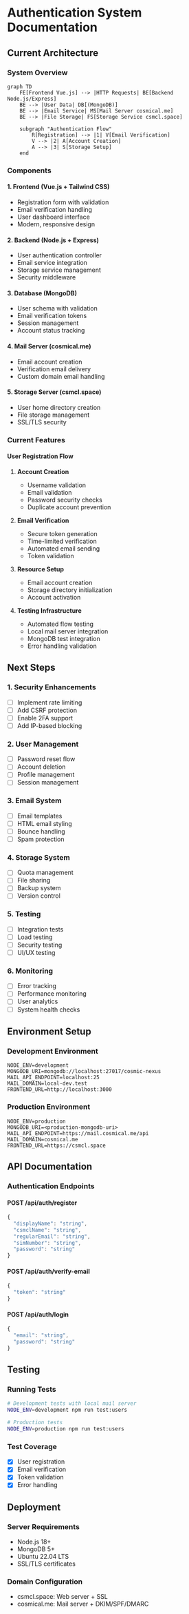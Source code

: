 # Authentication System Documentation

## Current Architecture

### System Overview
```mermaid
graph TD
    FE[Frontend Vue.js] --> |HTTP Requests| BE[Backend Node.js/Express]
    BE --> |User Data| DB[(MongoDB)]
    BE --> |Email Service| MS[Mail Server cosmical.me]
    BE --> |File Storage| FS[Storage Service csmcl.space]
    
    subgraph "Authentication Flow"
        R[Registration] --> |1| V[Email Verification]
        V --> |2| A[Account Creation]
        A --> |3| S[Storage Setup]
    end
```

### Components

#### 1. Frontend (Vue.js + Tailwind CSS)
- Registration form with validation
- Email verification handling
- User dashboard interface
- Modern, responsive design

#### 2. Backend (Node.js + Express)
- User authentication controller
- Email service integration
- Storage service management
- Security middleware

#### 3. Database (MongoDB)
- User schema with validation
- Email verification tokens
- Session management
- Account status tracking

#### 4. Mail Server (cosmical.me)
- Email account creation
- Verification email delivery
- Custom domain email handling

#### 5. Storage Server (csmcl.space)
- User home directory creation
- File storage management
- SSL/TLS security

### Current Features

#### User Registration Flow
1. **Account Creation**
   - Username validation
   - Email validation
   - Password security checks
   - Duplicate account prevention

2. **Email Verification**
   - Secure token generation
   - Time-limited verification
   - Automated email sending
   - Token validation

3. **Resource Setup**
   - Email account creation
   - Storage directory initialization
   - Account activation

4. **Testing Infrastructure**
   - Automated flow testing
   - Local mail server integration
   - MongoDB test integration
   - Error handling validation

## Next Steps

### 1. Security Enhancements
- [ ] Implement rate limiting
- [ ] Add CSRF protection
- [ ] Enable 2FA support
- [ ] Add IP-based blocking

### 2. User Management
- [ ] Password reset flow
- [ ] Account deletion
- [ ] Profile management
- [ ] Session management

### 3. Email System
- [ ] Email templates
- [ ] HTML email styling
- [ ] Bounce handling
- [ ] Spam protection

### 4. Storage System
- [ ] Quota management
- [ ] File sharing
- [ ] Backup system
- [ ] Version control

### 5. Testing
- [ ] Integration tests
- [ ] Load testing
- [ ] Security testing
- [ ] UI/UX testing

### 6. Monitoring
- [ ] Error tracking
- [ ] Performance monitoring
- [ ] User analytics
- [ ] System health checks

## Environment Setup

### Development Environment
```env
NODE_ENV=development
MONGODB_URI=mongodb://localhost:27017/cosmic-nexus
MAIL_API_ENDPOINT=localhost:25
MAIL_DOMAIN=local-dev.test
FRONTEND_URL=http://localhost:3000
```

### Production Environment
```env
NODE_ENV=production
MONGODB_URI=<production-mongodb-uri>
MAIL_API_ENDPOINT=https://mail.cosmical.me/api
MAIL_DOMAIN=cosmical.me
FRONTEND_URL=https://csmcl.space
```

## API Documentation

### Authentication Endpoints

#### POST /api/auth/register
```javascript
{
  "displayName": "string",
  "csmclName": "string",
  "regularEmail": "string",
  "simNumber": "string",
  "password": "string"
}
```

#### POST /api/auth/verify-email
```javascript
{
  "token": "string"
}
```

#### POST /api/auth/login
```javascript
{
  "email": "string",
  "password": "string"
}
```

## Testing

### Running Tests
```bash
# Development tests with local mail server
NODE_ENV=development npm run test:users

# Production tests
NODE_ENV=production npm run test:users
```

### Test Coverage
- [x] User registration
- [x] Email verification
- [x] Token validation
- [x] Error handling

## Deployment

### Server Requirements
- Node.js 18+
- MongoDB 5+
- Ubuntu 22.04 LTS
- SSL/TLS certificates

### Domain Configuration
- csmcl.space: Web server + SSL
- cosmical.me: Mail server + DKIM/SPF/DMARC
